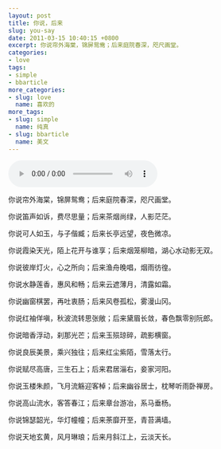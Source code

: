```yaml
---
layout: post
title: 你说，后来
slug: you-say
date: 2011-03-15 10:40:15 +0800
excerpt: 你说帘外海棠，锦屏鸳鸯；后来庭院春深，咫尺画堂。
categories:
- love
tags:
- simple
- bbarticle
more_categories:
- slug: love
  name: 喜欢的
more_tags:
- slug: simple
  name: 纯真
- slug: bbarticle
  name: 美文
---
```


<audio controls="controls">
	<source src="{{ site.path.uploads }}2011/03/15/you-say/sad.mp3" type="audio/mpeg" />
	Your browser does not support the audio element.
</audio>

你说帘外海棠，锦屏鸳鸯；后来庭院春深，咫尺画堂。


你说笛声如诉，费尽思量；后来茶烟尚绿，人影茫茫。

你说可人如玉，与子偕臧；后来长亭远望，夜色微凉。

你说霞染天光，陌上花开与谁享；后来烟笼柳暗，湖心水动影无双。

你说彼岸灯火，心之所向；后来渔舟晚唱，烟雨彷徨。

你说水静莲香，惠风和畅；后来云遮薄月，清露如霜。

你说幽窗棋罢，再吐衷肠；后来风卷孤松，雾漫山冈。

你说红袖佯嗔，秋波流转思张敞；后来黛眉长敛，春色飘零别阮郎。

你说暗香浮动，刹那光芒；后来玉殒琼碎，疏影横窗。

你说良辰美景，乘兴独往；后来红尘紫陌，雪落太行。

你说赋尽高唐，三生石上；后来君居淄右，妾家河阳。

你说玉楼朱颜，飞月流觞迎客棹；后来幽谷居士，枕琴听雨卧禅房。

你说高山流水，客答春江；后来章台游冶，系马垂杨。

你说锦瑟韶光，华灯幢幢；后来荼靡开至，青苔满墙。

你说天地玄黄，风月琳琅；后来月斜江上，云淡天长。
